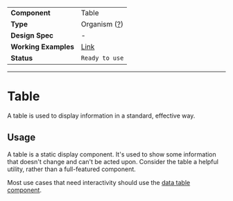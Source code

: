 |                      |                                                                     |
| -------------------- | ------------------------------------------------------------------- |
| **Component**        |  Table                                                          |
| **Type**             | Organism ([?](http://atomicdesign.bradfrost.com/chapter-2/))        |
| **Design Spec**      | - |
| **Working Examples** | [Link](https://ui.dhis2.nu/demo/?path=/story/data-display-table--static-layout)                                                          |
| **Status**           | `Ready to use`                                                  |

---

# Table
A table is used to display information in a standard, effective way.


## Usage
A table is a static display component. It's used to show some information that doesn't change and can't be acted upon. Consider the table a helpful utility, rather than a full-featured component.

Most use cases that need interactivity should use the [data table component](data-table.md).
